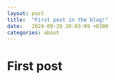```yaml
---
layout: post
title:  "First post in the blog!"
date:   2024-09-20 20:03:09 +0300
categories: about
---
```


# First post

